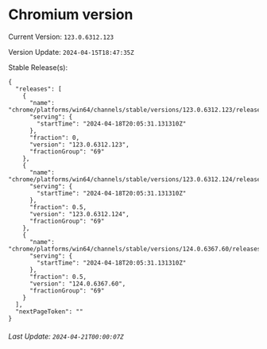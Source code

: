 # Chromium version

Current Version: `123.0.6312.123`

Version Update: `2024-04-15T18:47:35Z`

Stable Release(s):
```
{
  "releases": [
    {
      "name": "chrome/platforms/win64/channels/stable/versions/123.0.6312.123/releases/1713470731",
      "serving": {
        "startTime": "2024-04-18T20:05:31.131310Z"
      },
      "fraction": 0,
      "version": "123.0.6312.123",
      "fractionGroup": "69"
    },
    {
      "name": "chrome/platforms/win64/channels/stable/versions/123.0.6312.124/releases/1713470731",
      "serving": {
        "startTime": "2024-04-18T20:05:31.131310Z"
      },
      "fraction": 0.5,
      "version": "123.0.6312.124",
      "fractionGroup": "69"
    },
    {
      "name": "chrome/platforms/win64/channels/stable/versions/124.0.6367.60/releases/1713470731",
      "serving": {
        "startTime": "2024-04-18T20:05:31.131310Z"
      },
      "fraction": 0.5,
      "version": "124.0.6367.60",
      "fractionGroup": "69"
    }
  ],
  "nextPageToken": ""
}
```

###### Last Update: `2024-04-21T00:00:07Z`
        